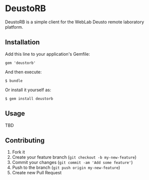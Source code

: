 # DeustoRB

DeustoRB is a simple client for the WebLab Deusto remote laboratory platform.

## Installation

Add this line to your application's Gemfile:

    gem 'deustorb'

And then execute:

    $ bundle

Or install it yourself as:

    $ gem install deustorb

## Usage

TBD

## Contributing

1. Fork it
2. Create your feature branch (`git checkout -b my-new-feature`)
3. Commit your changes (`git commit -am 'Add some feature'`)
4. Push to the branch (`git push origin my-new-feature`)
5. Create new Pull Request
